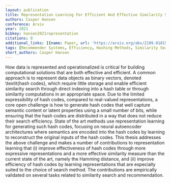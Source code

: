 ```yaml
---
layout: publication
title: Representation Learning For Efficient And Effective Similarity Search And Recommendation
authors: Casper Hansen
conference: Arxiv
year: 2021
bibkey: hansen2021representation
citations: 0
additional_links: [{name: Paper, url: 'https://arxiv.org/abs/2109.01815'}]
tags: [Recommender Systems, Efficiency, Hashing Methods, Similarity Search]
short_authors: Casper Hansen
---
```

How data is represented and operationalized is critical for building
computational solutions that are both effective and efficient. A common
approach is to represent data objects as binary vectors, denoted \textit\{hash
codes\}, which require little storage and enable efficient similarity search
through direct indexing into a hash table or through similarity computations in
an appropriate space. Due to the limited expressibility of hash codes, compared
to real-valued representations, a core open challenge is how to generate hash
codes that well capture semantic content or latent properties using a small
number of bits, while ensuring that the hash codes are distributed in a way
that does not reduce their search efficiency. State of the art methods use
representation learning for generating such hash codes, focusing on neural
autoencoder architectures where semantics are encoded into the hash codes by
learning to reconstruct the original inputs of the hash codes. This thesis
addresses the above challenge and makes a number of contributions to
representation learning that (i) improve effectiveness of hash codes through
more expressive representations and a more effective similarity measure than
the current state of the art, namely the Hamming distance, and (ii) improve
efficiency of hash codes by learning representations that are especially suited
to the choice of search method. The contributions are empirically validated on
several tasks related to similarity search and recommendation.